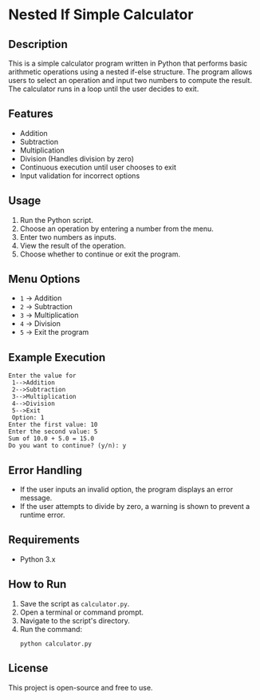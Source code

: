 # Nested If Simple Calculator

## Description
This is a simple calculator program written in Python that performs basic arithmetic operations using a nested if-else structure. The program allows users to select an operation and input two numbers to compute the result. The calculator runs in a loop until the user decides to exit.

## Features
- Addition
- Subtraction
- Multiplication
- Division (Handles division by zero)
- Continuous execution until user chooses to exit
- Input validation for incorrect options

## Usage
1. Run the Python script.
2. Choose an operation by entering a number from the menu.
3. Enter two numbers as inputs.
4. View the result of the operation.
5. Choose whether to continue or exit the program.

## Menu Options
- `1` -> Addition
- `2` -> Subtraction
- `3` -> Multiplication
- `4` -> Division
- `5` -> Exit the program

## Example Execution
```
Enter the value for
 1-->Addition
 2-->Subtraction
 3-->Multiplication
 4-->Division
 5-->Exit
 Option: 1
Enter the first value: 10
Enter the second value: 5
Sum of 10.0 + 5.0 = 15.0
Do you want to continue? (y/n): y
```

## Error Handling
- If the user inputs an invalid option, the program displays an error message.
- If the user attempts to divide by zero, a warning is shown to prevent a runtime error.

## Requirements
- Python 3.x

## How to Run
1. Save the script as `calculator.py`.
2. Open a terminal or command prompt.
3. Navigate to the script's directory.
4. Run the command:
   ```
   python calculator.py
   ```

## License
This project is open-source and free to use.


